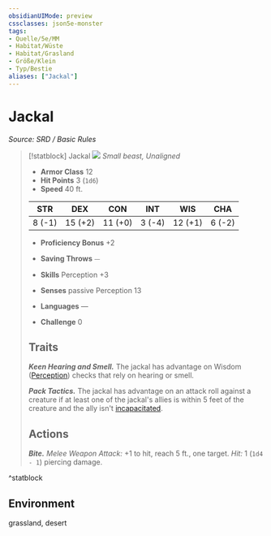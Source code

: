 ```yaml
---
obsidianUIMode: preview
cssclasses: json5e-monster
tags:
- Quelle/5e/MM
- Habitat/Wüste
- Habitat/Grasland
- Größe/Klein
- Typ/Bestie
aliases: ["Jackal"]
---
```

# Jackal
*Source: SRD / Basic Rules*  

> [!statblock] Jackal
> ![](compendium/bestiary/beast/token/jackal.png#token)
> *Small beast, Unaligned*
> 
> - **Armor Class** 12 
> - **Hit Points** 3 (`1d6`)
> - **Speed** 40 ft.
> 
> |STR|DEX|CON|INT|WIS|CHA|
> |:---:|:---:|:---:|:---:|:---:|:---:|
> | 8 (-1)|15 (+2)|11 (+0)| 3 (-4)|12 (+1)| 6 (-2)|
> 
> - **Proficiency Bonus** +2
> - **Saving Throws** ⏤
> - **Skills** Perception +3
> - **Senses** passive Perception 13
> 
> - **Languages** —
> - **Challenge** 0
> 
> ## Traits
> 
> ***Keen Hearing and Smell.*** The jackal has advantage on Wisdom ([Perception](rules/skills.md#Perception)) checks that rely on hearing or smell.
> 
> ***Pack Tactics.*** The jackal has advantage on an attack roll against a creature if at least one of the jackal's allies is within 5 feet of the creature and the ally isn't [incapacitated](rules/conditions.md#incapacitated).
> 
> ## Actions
> 
> ***Bite.*** *Melee Weapon Attack:* +1 to hit, reach 5 ft., one target. *Hit:* 1 (`1d4 - 1`) piercing damage.
^statblock

## Environment

grassland, desert